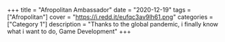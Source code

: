 +++
title = "Afropolitan Ambassador"
date = "2020-12-19"
tags = ["Afropolitan"]
cover = "https://i.redd.it/eufqc3av9lh61.png"
categories = ["Category 1"]
description = "Thanks to the global pandemic, i finally know what i want to do, Game Development"
+++
